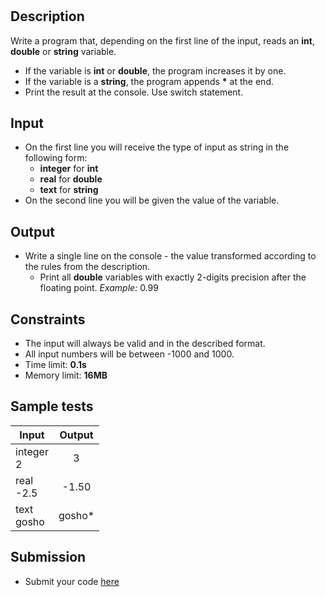# 

## Description
Write a program that, depending on the first line of the input, reads an **int**, **double** or **string** variable.
  - If the variable is **int** or **double**, the program increases it by one.
  - If the variable is a **string**, the program appends **&#42;** at the end.
  - Print the result at the console. Use switch statement.

## Input
- On the first line you will receive the type of input as string in the following form:
  - **integer** for **int**
  - **real** for **double**
  - **text** for **string**
- On the second line you will be given the value of the variable.

## Output
- Write a single line on the console - the value transformed according to the rules from the description.
  - Print all **double** variables with exactly 2-digits precision after the floating point. _Example:_ 0.99
## Constraints
- The input will always be valid and in the described format.
- All input numbers will be between -1000 and 1000.
- Time limit: **0.1s**
- Memory limit: **16MB**

## Sample tests

|     Input      |     Output     |
|----------------|:--------------:|
|integer<br/>2   |3               |
|real<br/>-2.5   |-1.50           |
|text<br/>gosho  |gosho*          |

## Submission
- Submit your code [here](http://bgcoder.com/Contests/Compete/Index/309#8)
